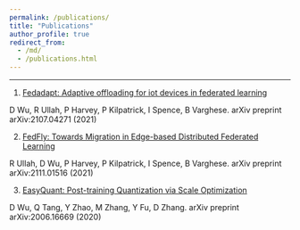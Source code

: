 ```yaml
---
permalink: /publications/
title: "Publications"
author_profile: true
redirect_from: 
  - /md/
  - /publications.html
---
```

---



1. [Fedadapt: Adaptive offloading for iot devices in federated learning](https://arxiv.org/pdf/2107.04271.pdf)

D Wu, R Ullah, P Harvey, P Kilpatrick, I Spence, B Varghese. arXiv preprint arXiv:2107.04271 (2021)

2. [FedFly: Towards Migration in Edge-based Distributed Federated Learning](https://arxiv.org/pdf/2111.01516.pdf)

R Ullah, D Wu, P Harvey, P Kilpatrick, I Spence, B Varghese. arXiv preprint arXiv:2111.01516 (2021)

3. [EasyQuant: Post-training Quantization via Scale Optimization](https://arxiv.org/pdf/2006.16669.pdf)

D Wu, Q Tang, Y Zhao, M Zhang, Y Fu, D Zhang. arXiv preprint arXiv:2006.16669 (2020)
